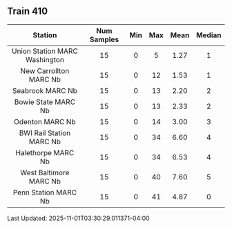 ## Train 410

| Station | Num Samples | Min | Max | Mean | Median |
| :-----: | :---------: | :-: | :-: | :--: | :----: |
| Union Station MARC Washington | 15 | 0 | 5 | 1.27 | 1 |
| New Carrollton MARC Nb | 15 | 0 | 12 | 1.53 | 1 |
| Seabrook MARC Nb | 15 | 0 | 13 | 2.20 | 2 |
| Bowie State MARC Nb | 15 | 0 | 13 | 2.33 | 2 |
| Odenton MARC Nb | 15 | 0 | 14 | 3.00 | 3 |
| BWI Rail Station MARC Nb | 15 | 0 | 34 | 6.60 | 4 |
| Halethorpe MARC Nb | 15 | 0 | 34 | 6.53 | 4 |
| West Baltimore MARC Nb | 15 | 0 | 40 | 7.60 | 5 |
| Penn Station MARC Nb | 15 | 0 | 41 | 4.87 | 0 |


Last Updated: 2025-11-01T03:30:29.011371-04:00